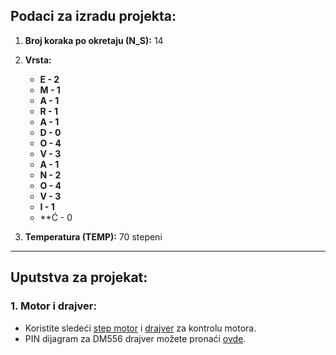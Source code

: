 ## Podaci za izradu projekta:

1. **Broj koraka po okretaju (N_S):** 14
2. **Vrsta:**
   - **E - 2**
   - **M - 1**
   - **A - 1**
   - **R - 1**
   - **A - 1**
   - **D - 0**
   - **O - 4**
   - **V - 3**
   - **A - 1**
   - **N - 2**
   - **O - 4**
   - **V - 3**
   - **I - 1**
   - **Ć - 0

4. **Temperatura (TEMP):** 70 stepeni

---

## Uputstva za projekat:

### 1. Motor i drajver:
   - Koristite sledeći [step motor](http://www.sah.rs/dm556-86hbp80al4.html) i [drajver](http://www.sah.rs/media/sah/techdocs/dm556_manual.pdf) za kontrolu motora.
   - PIN dijagram za DM556 drajver možete pronaći [ovde](https://www.nkxmotor.com/wp-content/uploads/2021/05/dm556-pins.jpg).



